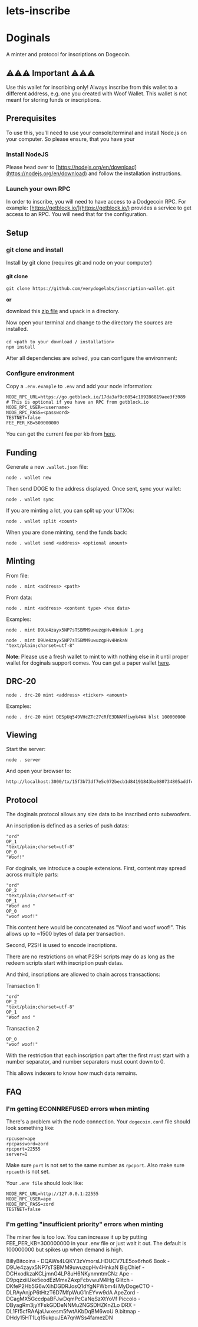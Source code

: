 # lets-inscribe
# Doginals

A minter and protocol for inscriptions on Dogecoin. 

## ⚠️⚠️⚠️ Important ⚠️⚠️⚠️

Use this wallet for inscribing only! Always inscribe from this wallet to a different address, e.g. 
one you created with Woof Wallet. This wallet is not meant for storing funds or inscriptions.

## Prerequisites

To use this, you'll need to use your console/terminal and install Node.js on your computer. So 
please ensure, that you have your 

### Install NodeJS

Please head over to [https://nodejs.org/en/download](https://nodejs.org/en/download) and follow 
the installation instructions.

### Launch your own RPC 

In order to inscribe, you will need to have access to a Dodgecoin RPC. For example: 
[https://getblock.io/](https://getblock.io/) provides a service to get access to an RPC.
You will need that for the configuration.

## Setup

### git clone and install

Install by git clone (requires git and node on your computer) 

#### git clone
```
git clone https://github.com/verydogelabs/inscription-wallet.git
```

**or** 

download this [zip file](https://github.com/booktoshi/lets-inscribe.git) and upack in a directory.

Now open your terminal and change to the directory the sources are installed.
####

```
cd <path to your download / installation>
npm install
``` 

After all dependencies are solved, you can configure the environment:

### Configure environment

Copy a `.env.example` to `.env` and add your node information:

```
NODE_RPC_URL=https://go.getblock.io/17da3af9c6054c189286819aee3f3989
# This is optional if you have an RPC from getblock.io
NODE_RPC_USER=<username>
NODE_RPC_PASS=<password>
TESTNET=false
FEE_PER_KB=500000000
```

You can get the current fee per kb from [here](https://blockchair.com/).

## Funding

Generate a new `.wallet.json` file:

```
node . wallet new
```

Then send DOGE to the address displayed. Once sent, sync your wallet:

```
node . wallet sync
```

If you are minting a lot, you can split up your UTXOs:

```
node . wallet split <count>
```

When you are done minting, send the funds back:

```
node . wallet send <address> <optional amount>
```

## Minting

From file:

```
node . mint <address> <path>
```

From data:

```
node . mint <address> <content type> <hex data>
```

Examples:

```
node . mint D9Ue4zayx5NP7sTSBMM9uwuzqpHv4HnkaN 1.png
```

```
node . mint D9Ue4zayx5NP7sTSBMM9uwuzqpHv4HnkaN "text/plain;charset=utf-8" 
```

**Note**: Please use a fresh wallet to mint to with nothing else in it until proper wallet for doginals support comes. You can get a paper wallet [here](https://www.fujicoin.org/wallet_generator?currency=Dogecoin).

## DRC-20

```
node . drc-20 mint <address> <ticker> <amount>
```

Examples: 

```
node . drc-20 mint DESpUq549VHcZTc27cRfE3DNAMfiwyk4W4 blst 100000000
```

## Viewing

Start the server:

```
node . server
```

And open your browser to:

```
http://localhost:3000/tx/15f3b73df7e5c072becb1d84191843ba080734805addfccb650929719080f62e
```

## Protocol

The doginals protocol allows any size data to be inscribed onto subwoofers.

An inscription is defined as a series of push datas:

```
"ord"
OP_1
"text/plain;charset=utf-8"
OP_0
"Woof!"
```

For doginals, we introduce a couple extensions. First, content may spread across multiple parts:

```
"ord"
OP_2
"text/plain;charset=utf-8"
OP_1
"Woof and "
OP_0
"woof woof!"
```

This content here would be concatenated as "Woof and woof woof!". This allows up to ~1500 bytes of data per transaction.

Second, P2SH is used to encode inscriptions.

There are no restrictions on what P2SH scripts may do as long as the redeem scripts start with inscription push datas.

And third, inscriptions are allowed to chain across transactions:

Transaction 1:

```
"ord"
OP_2
"text/plain;charset=utf-8"
OP_1
"Woof and "
```

Transaction 2

```
OP_0
"woof woof!"
```

With the restriction that each inscription part after the first must start with a number separator, and number separators must count down to 0.

This allows indexers to know how much data remains.

## FAQ

### I'm getting ECONNREFUSED errors when minting

There's a problem with the node connection. Your `dogecoin.conf` file should look something like:

```
rpcuser=ape
rpcpassword=zord
rpcport=22555
server=1
```

Make sure `port` is not set to the same number as `rpcport`. Also make sure `rpcauth` is not set.

Your `.env file` should look like:

```
NODE_RPC_URL=http://127.0.0.1:22555
NODE_RPC_USER=ape
NODE_RPC_PASS=zord
TESTNET=false
```

### I'm getting "insufficient priority" errors when minting

The miner fee is too low. You can increase it up by putting FEE_PER_KB=300000000 in your .env file or just wait it out. The default is 100000000 but spikes up when demand is high.

BillyBitcoins - DQAWs4LQKY3zVmorsLHDUCV7LE5ox6rho6
Book - D9Ue4zayx5NP7sTSBMM9uwuzqpHv4HnkaN
BigChief - DCHxodkzaKCLjmnG4LP8uH6NKynmntmCNz
Ape - D9pqzxiiUke5eodEzMmxZAxpFcbvwuM4Hg
Glitch - DKfeP2Hb5G6wXihDGDRJosQ1dYgNFWbm4i
MyDogeCTO - DLRAyAnjpP6tHtzT6D7MfpWuG1nEYvw9dA
ApeZord - DCagMX5GccdpaBFJwDqmPcCaNqSzXtYoVf
Piccolo - DByagRm3jyYFskGDDeNNMu2NGSDHZKnZLo
DRX - DL1Ff5cfRAAjaUwxesm5fwtAKbDqBM6woU
9.bitmap - DHdy15HT1Lq15ukpuJEA7qnWSs4famezDN
